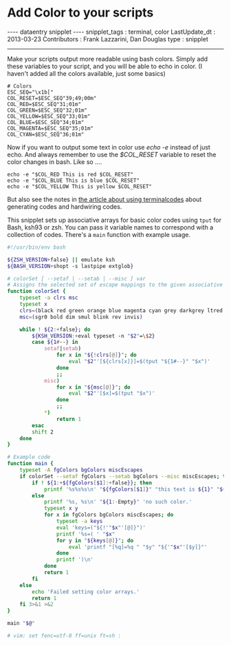 # Add Color to your scripts

\-\-\-- dataentry snipplet \-\-\-- snipplet_tags : terminal, color
LastUpdate_dt : 2013-03-23 Contributors : Frank Lazzarini, Dan Douglas
type : snipplet

------------------------------------------------------------------------

Make your scripts output more readable using bash colors. Simply add
these variables to your script, and you will be able to echo in color.
(I haven\'t added all the colors available, just some basics)

    # Colors
    ESC_SEQ="\x1b["
    COL_RESET=$ESC_SEQ"39;49;00m"
    COL_RED=$ESC_SEQ"31;01m"
    COL_GREEN=$ESC_SEQ"32;01m"
    COL_YELLOW=$ESC_SEQ"33;01m"
    COL_BLUE=$ESC_SEQ"34;01m"
    COL_MAGENTA=$ESC_SEQ"35;01m"
    COL_CYAN=$ESC_SEQ"36;01m"

Now if you want to output some text in color use *echo -e* instead of
just echo. And always remember to use the *\$COL_RESET* variable to
reset the color changes in bash. Like so \....

    echo -e "$COL_RED This is red $COL_RESET"
    echo -e "$COL_BLUE This is blue $COL_RESET"
    echo -e "$COL_YELLOW This is yellow $COL_RESET"

But also see the notes in [the article about using
terminalcodes](/scripting/terminalcodes) about generating codes and
hardwiring codes.

This snipplet sets up associative arrays for basic color codes using
`tput` for Bash, ksh93 or zsh. You can pass it variable names to
correspond with a collection of codes. There\'s a `main` function with
example usage.

``` bash
#!/usr/bin/env bash

${ZSH_VERSION+false} || emulate ksh
${BASH_VERSION+shopt -s lastpipe extglob}

# colorSet [ --setaf | --setab | --misc ] var
# Assigns the selected set of escape mappings to the given associative array names.
function colorSet {
    typeset -a clrs msc
    typeset x
    clrs=(black red green orange blue magenta cyan grey darkgrey ltred ltgreen yellow ltblue ltmagenta ltcyan white)
    msc=(sgr0 bold dim smul blink rev invis)

    while ! ${2:+false}; do
        ${KSH_VERSION:+eval typeset -n "$2"=\$2}
        case ${1#--} in
            setaf|setab)
                for x in "${!clrs[@]}"; do
                    eval "$2"'[${clrs[x]}]=$(tput "${1#--}" "$x")'
                done
                ;;
            misc)
                for x in "${msc[@]}"; do
                    eval "$2"'[$x]=$(tput "$x")'
                done
                ;;
            *)
                return 1
        esac
        shift 2
    done
}

# Example code
function main {
    typeset -A fgColors bgColors miscEscapes
    if colorSet --setaf fgColors --setab bgColors --misc miscEscapes; then
        if ! ${1:+${fgColors[$1]:+false}}; then
            printf '%s%s%s\n' "${fgColors[$1]}" "this text is ${1}" "${miscEscapes[sgr0]}" >&3
        else
            printf '%s, %s\n' "${1:-Empty}" 'no such color.'
            typeset x y
            for x in fgColors bgColors miscEscapes; do
                typeset -a keys
                eval 'keys=("${!'"$x"'[@]}")'
                printf '%s=( ' "$x"
                for y in "${keys[@]}"; do
                    eval 'printf "[%q]=%q " "$y" "${'"$x"'[$y]}"'
                done
                printf ')\n'
            done
            return 1
        fi
    else
        echo 'Failed setting color arrays.'
        return 1
    fi 3>&1 >&2
}

main "$@"

# vim: set fenc=utf-8 ff=unix ft=sh :
```
